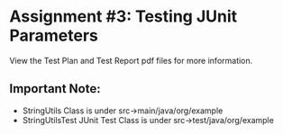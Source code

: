 ﻿# Assignment #3: Testing JUnit Parameters
View the Test Plan and Test Report pdf files for more information.

## Important Note:
- StringUtils Class is under src->main/java/org/example
- StringUtilsTest JUnit Test Class is under src->test/java/org/example

